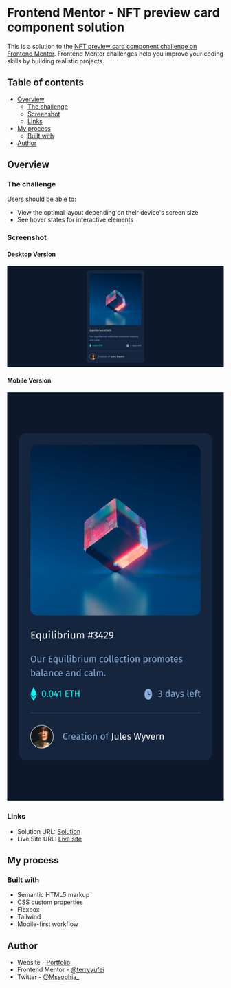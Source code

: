 # Frontend Mentor - NFT preview card component solution

This is a solution to the [NFT preview card component challenge on Frontend Mentor](https://www.frontendmentor.io/challenges/nft-preview-card-component-SbdUL_w0U). Frontend Mentor challenges help you improve your coding skills by building realistic projects. 

## Table of contents

- [Overview](#overview)
  - [The challenge](#the-challenge)
  - [Screenshot](#screenshot)
  - [Links](#links)
- [My process](#my-process)
  - [Built with](#built-with)
- [Author](#author)


## Overview

### The challenge

Users should be able to:

- View the optimal layout depending on their device's screen size
- See hover states for interactive elements

### Screenshot

#### Desktop Version

![](./public/images/desktop.png)


#### Mobile Version

![](./public/images/mobile.png)

### Links

- Solution URL: [Solution](https://github.com/terryyufei/frontend_mentor-5/tree/main/nft-preview-card-component)
- Live Site URL: [Live site](https://nft-preview-card-iota-one.vercel.app/)

## My process

### Built with

- Semantic HTML5 markup
- CSS custom properties
- Flexbox
- Tailwind
- Mobile-first workflow




## Author

- Website - [Portfolio](https://portfolio-tau-two-84.vercel.app/)
- Frontend Mentor - [@terryyufei](https://www.frontendmentor.io/profile/terryyufei)
- Twitter - [@Mssophia_](https://twitter.com/Mssophia_)

